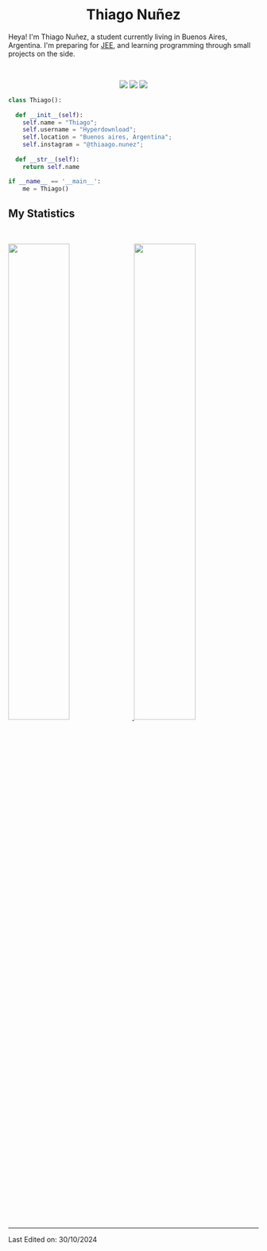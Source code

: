 <h1 align="center">
  <b>Thiago Nuñez</b>
</h1>

Heya! I'm Thiago Nuñez, a student currently living in Buenos Aires, Argentina. I'm preparing for 
<a href="https://en.wikipedia.org/wiki/Joint_Entrance_Examination">JEE</a>, 
and learning programming through small projects  on the side.

<br>

<p>
<div align="center">
  <img src="https://img.shields.io/badge/-HTML-c58545?style=for-the-badge&logo=html5&logoColor=c58545&labelColor=282828">
  <img src="https://img.shields.io/badge/-CSS-d1a01f?style=for-the-badge&logo=css3&logoColor=d1a01f&labelColor=282828">
  <img src="https://img.shields.io/badge/-Python-98b982?style=for-the-badge&logo=python&logoColor=98b982&labelColor=282828">
</div>
</p>

```python
class Thiago():
    
  def __init__(self):
    self.name = "Thiago";
    self.username = "Hyperdownload";
    self.location = "Buenos aires, Argentina";
    self.instagram = "@thiaago.nunez";
  
  def __str__(self):
    return self.name

if __name__ == '__main__':
    me = Thiago()
```


## My Statistics

<br/>
<p align="left">
  <a href="https://abhigyantrips.dev/">
  <img width="49.5%" src="https://github-readme-stats.vercel.app/api?username=hyperdownload&show_icons=true&theme=gruvbox&hide_border=true" />
    <img width="49.5%" src="https://github-readme-streak-stats.herokuapp.com/?user=hyperdownload&theme=gruvbox&hide_border=true" />
  </a>
</p>
<br>

------

Last Edited on: 30/10/2024

